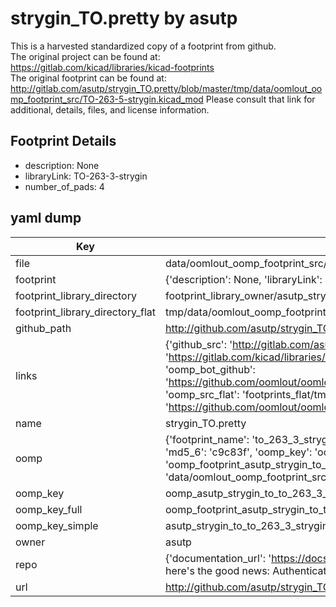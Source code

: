 # strygin_TO.pretty by asutp  
This is a harvested standardized copy of a footprint from github.  
The original project can be found at:  
https://gitlab.com/kicad/libraries/kicad-footprints  
The original footprint can be found at:
http://gitlab.com/asutp/strygin_TO.pretty/blob/master/tmp/data/oomlout_oomp_footprint_src/TO-263-5-strygin.kicad_mod
Please consult that link for additional, details, files, and license information.  
## Footprint Details
* description: None  
* libraryLink: TO-263-3-strygin  
* number_of_pads: 4  
## yaml dump  
| Key | Value |  
| --- | --- |  
| file | data/oomlout_oomp_footprint_src/strygin_TO.pretty/TO-263-3-strygin.kicad_mod |  
| footprint | {'description': None, 'libraryLink': 'TO-263-3-strygin', 'number_of_pads': 4} |  
| footprint_library_directory | footprint_library_owner/asutp_strygin_TO.pretty |  
| footprint_library_directory_flat | tmp/data/oomlout_oomp_footprint_src/footprints_flat/asutp_strygin_to_to_263_3_strygin/working |  
| github_path | http://github.com/asutp/strygin_TO.pretty/blob/master/tmp/data/oomlout_oomp_footprint_src/TO-263-3-strygin.kicad_mod |  
| links | {'github_src': 'http://gitlab.com/asutp/strygin_TO.pretty/blob/master/tmp/data/oomlout_oomp_footprint_src/TO-263-5-strygin.kicad_mod', 'github_src_repo': 'https://gitlab.com/kicad/libraries/kicad-footprints', 'oomp_bot': 'tmp/data/oomlout_oomp_footprint_src/footprints/asutp_strygin_to_to_263_3_strygin/working', 'oomp_bot_github': 'https://github.com/oomlout/oomlout_oomp_footprint_bot/tree/main/tmp/data/oomlout_oomp_footprint_src/footprints/asutp_strygin_to_to_263_3_strygin/working', 'oomp_src_flat': 'footprints_flat/tmp/data/oomlout_oomp_footprint_src/footprints_flat/asutp_strygin_to_to_263_3_strygin/working', 'oomp_src_flat_github': 'https://github.com/oomlout/oomlout_oomp_footprint_src/tree/main/tmp/data/oomlout_oomp_footprint_src/footprints_flat/asutp_strygin_to_to_263_3_strygin/working'} |  
| name | strygin_TO.pretty |  
| oomp | {'footprint_name': 'to_263_3_strygin', 'library_name': 'strygin_to', 'md5': 'c9c83fb580ea7d3349c2d1616180031e', 'md5_10': 'c9c83fb580', 'md5_5': 'c9c83', 'md5_6': 'c9c83f', 'oomp_key': 'oomp_asutp_strygin_to_to_263_3_strygin', 'oomp_key_extra': 'oomp_footprint_asutp_strygin_to_to_263_3_strygin', 'oomp_key_full': 'oomp_footprint_asutp_strygin_to_to_263_3_strygin_c9c83f', 'oomp_key_simple': 'asutp_strygin_to_to_263_3_strygin', 'original_filename': 'data/oomlout_oomp_footprint_src/strygin_TO.pretty/TO-263-3-strygin.kicad_mod', 'owner_name': 'asutp'} |  
| oomp_key | oomp_asutp_strygin_to_to_263_3_strygin |  
| oomp_key_full | oomp_footprint_asutp_strygin_to_to_263_3_strygin |  
| oomp_key_simple | asutp_strygin_to_to_263_3_strygin |  
| owner | asutp |  
| repo | {'documentation_url': 'https://docs.github.com/rest/overview/resources-in-the-rest-api#rate-limiting', 'message': "API rate limit exceeded for 84.66.142.224. (But here's the good news: Authenticated requests get a higher rate limit. Check out the documentation for more details.)"} |  
| url | http://github.com/asutp/strygin_TO.pretty |  

